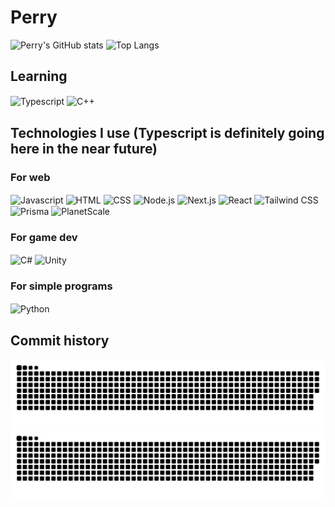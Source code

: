 # Perry

<div>
<img height="180em" alt="Perry's GitHub stats" src="https://github-readme-stats.vercel.app/api?username=PerryLets&show_icons=true&theme=tokyonight" />
<img height="180em" alt="Top Langs" src="https://github-readme-stats.vercel.app/api/top-langs/?username=PerryLets&theme=tokyonight" />
</div>

## Learning

<img alt="Typescript" align="center" width="40" height="30" src="https://cdn.jsdelivr.net/gh/devicons/devicon/icons/typescript/typescript-original.svg" /> <img alt="C++" align="center" width="40" height="30" src="https://cdn.jsdelivr.net/gh/devicons/devicon/icons/cplusplus/cplusplus-original.svg" />

## Technologies I use (Typescript is definitely going here in the near future)

### For web

<img alt="Javascript" align="center" width="40" height="30" src="https://cdn.jsdelivr.net/gh/devicons/devicon/icons/javascript/javascript-original.svg" /> <img alt="HTML" align="center" width="40" height="30" src="https://cdn.jsdelivr.net/gh/devicons/devicon/icons/html5/html5-original.svg" /> <img alt="CSS" align="center" width="40" height="30" src="https://cdn.jsdelivr.net/gh/devicons/devicon/icons/css3/css3-original.svg" /> <img alt=Node.js align="center" width="40" height="30" src="https://cdn.jsdelivr.net/gh/devicons/devicon/icons/nodejs/nodejs-original.svg" /> <img alt="Next.js" align="center" width="40" height="30" src="https://cdn.jsdelivr.net/gh/devicons/devicon/icons/nextjs/nextjs-original.svg" /> <img alt="React" align="center" width="40" height="30" src="https://cdn.jsdelivr.net/gh/devicons/devicon/icons/react/react-original.svg" /> <img alt="Tailwind CSS"  align="center" width="40" height="30" src="https://cdn.jsdelivr.net/gh/devicons/devicon/icons/tailwindcss/tailwindcss-plain.svg" /> <img alt="Prisma" align="center" width="32" height="32" src="https://www.prisma.io/images/favicon-32x32.png" /> <img alt="PlanetScale" align="center" width="40" height="30" src="https://planetscale.com/favicon.svg" />

### For game dev

<img alt="C#"  align="center" width="40" height="30" src="https://cdn.jsdelivr.net/gh/devicons/devicon/icons/csharp/csharp-original.svg" /> <img alt="Unity"  align="center" width="40" height="30" src="https://cdn.jsdelivr.net/gh/devicons/devicon/icons/unity/unity-original.svg" />

### For simple programs

<img alt="Python"  align="center" width="40" height="30" src="https://cdn.jsdelivr.net/gh/devicons/devicon/icons/python/python-original.svg" />

## Commit history

![GitHub Snake Light](https://github.com/PerryLets/PerryLets/blob/output/github-contribution-grid-snake.svg#gh-light-mode-only)
![GitHub Snake dark](https://github.com/PerryLets/PerryLets/blob/output/github-contribution-grid-snake-dark.svg#gh-dark-mode-only)
